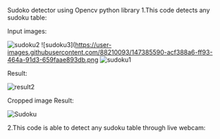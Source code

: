 Sudoko detector using Opencv python library 
1.This code detects any sudoku table:


Input images:


![sudoku2](https://user-images.githubusercontent.com/88210093/147385588-b439f03b-7a63-444b-aa26-b6988badf1a4.jpg)
![sudoku3](https://user-images.githubusercontent.com/88210093/147385590-acf388a6-ff93-464a-91d3-659faae893db.png
![sudoku1](https://user-images.githubusercontent.com/88210093/147385585-bd556d17-847a-4474-b1a1-801160d7d4e4.jpg)

Result:

![result2](https://user-images.githubusercontent.com/88210093/147385650-27b1086f-9e7f-4957-9416-4369d5cc52ac.jpg)


Cropped image Result:


![Sudoku](https://user-images.githubusercontent.com/88210093/147385659-d21d8501-28bc-4927-8dca-62abe684b8a3.jpg)



2.This code is able to detect any sudoku table through live webcam:


